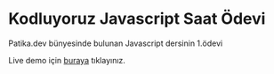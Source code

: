# Kodluyoruz Javascript Saat Ödevi
Patika.dev bünyesinde bulunan Javascript dersinin 1.ödevi

Live demo için [buraya](https://glmsr.github.io/jsclock/) tıklayınız.

